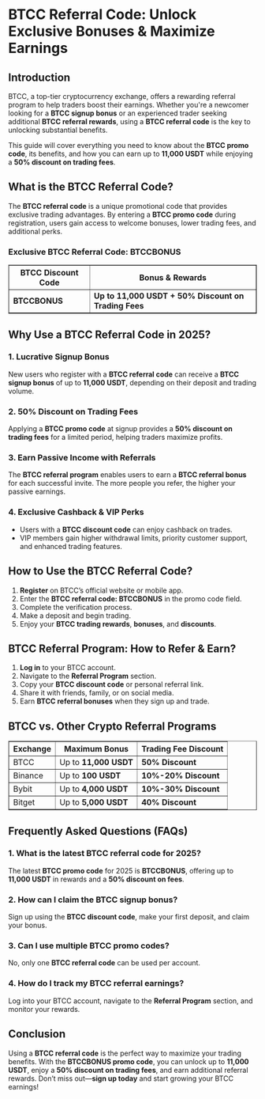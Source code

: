 <h1>BTCC Referral Code: Unlock Exclusive Bonuses & Maximize Earnings</h1>

<h2>Introduction</h2>
<p>BTCC, a top-tier cryptocurrency exchange, offers a rewarding referral program to help traders boost their earnings. Whether you're a newcomer looking for a <strong>BTCC signup bonus</strong> or an experienced trader seeking additional <strong>BTCC referral rewards</strong>, using a <strong>BTCC referral code</strong> is the key to unlocking substantial benefits.</p>
<p>This guide will cover everything you need to know about the <strong>BTCC promo code</strong>, its benefits, and how you can earn up to <strong>11,000 USDT</strong> while enjoying a <strong>50% discount on trading fees</strong>.</p>

<h2>What is the BTCC Referral Code?</h2>
<p>The <strong>BTCC referral code</strong> is a unique promotional code that provides exclusive trading advantages. By entering a <strong>BTCC promo code</strong> during registration, users gain access to welcome bonuses, lower trading fees, and additional perks.</p>

<h3>Exclusive BTCC Referral Code: BTCCBONUS</h3>
<table border="1">
    <tr>
        <th>BTCC Discount Code</th>
        <th>Bonus & Rewards</th>
    </tr>
    <tr>
        <td><strong>BTCCBONUS</strong></td>
        <td><strong>Up to 11,000 USDT + 50% Discount on Trading Fees</strong></td>
    </tr>
</table>

<h2>Why Use a BTCC Referral Code in 2025?</h2>

<h3>1. Lucrative Signup Bonus</h3>
<p>New users who register with a <strong>BTCC referral code</strong> can receive a <strong>BTCC signup bonus</strong> of up to <strong>11,000 USDT</strong>, depending on their deposit and trading volume.</p>

<h3>2. 50% Discount on Trading Fees</h3>
<p>Applying a <strong>BTCC promo code</strong> at signup provides a <strong>50% discount on trading fees</strong> for a limited period, helping traders maximize profits.</p>

<h3>3. Earn Passive Income with Referrals</h3>
<p>The <strong>BTCC referral program</strong> enables users to earn a <strong>BTCC referral bonus</strong> for each successful invite. The more people you refer, the higher your passive earnings.</p>

<h3>4. Exclusive Cashback & VIP Perks</h3>
<ul>
    <li>Users with a <strong>BTCC discount code</strong> can enjoy cashback on trades.</li>
    <li>VIP members gain higher withdrawal limits, priority customer support, and enhanced trading features.</li>
</ul>

<h2>How to Use the BTCC Referral Code?</h2>
<ol>
    <li><strong>Register</strong> on BTCC’s official website or mobile app.</li>
    <li>Enter the <strong>BTCC referral code: BTCCBONUS</strong> in the promo code field.</li>
    <li>Complete the verification process.</li>
    <li>Make a deposit and begin trading.</li>
    <li>Enjoy your <strong>BTCC trading rewards</strong>, <strong>bonuses</strong>, and <strong>discounts</strong>.</li>
</ol>

<h2>BTCC Referral Program: How to Refer & Earn?</h2>
<ol>
    <li><strong>Log in</strong> to your BTCC account.</li>
    <li>Navigate to the <strong>Referral Program</strong> section.</li>
    <li>Copy your <strong>BTCC discount code</strong> or personal referral link.</li>
    <li>Share it with friends, family, or on social media.</li>
    <li>Earn <strong>BTCC referral bonuses</strong> when they sign up and trade.</li>
</ol>

<h2>BTCC vs. Other Crypto Referral Programs</h2>
<table border="1">
    <tr>
        <th>Exchange</th>
        <th>Maximum Bonus</th>
        <th>Trading Fee Discount</th>
    </tr>
    <tr>
        <td>BTCC</td>
        <td>Up to <strong>11,000 USDT</strong></td>
        <td><strong>50% Discount</strong></td>
    </tr>
    <tr>
        <td>Binance</td>
        <td>Up to <strong>100 USDT</strong></td>
        <td><strong>10%-20% Discount</strong></td>
    </tr>
    <tr>
        <td>Bybit</td>
        <td>Up to <strong>4,000 USDT</strong></td>
        <td><strong>10%-30% Discount</strong></td>
    </tr>
    <tr>
        <td>Bitget</td>
        <td>Up to <strong>5,000 USDT</strong></td>
        <td><strong>40% Discount</strong></td>
    </tr>
</table>

<h2>Frequently Asked Questions (FAQs)</h2>

<h3>1. What is the latest BTCC referral code for 2025?</h3>
<p>The latest <strong>BTCC promo code</strong> for 2025 is <strong>BTCCBONUS</strong>, offering up to <strong>11,000 USDT</strong> in rewards and a <strong>50% discount on fees</strong>.</p>

<h3>2. How can I claim the BTCC signup bonus?</h3>
<p>Sign up using the <strong>BTCC discount code</strong>, make your first deposit, and claim your bonus.</p>

<h3>3. Can I use multiple BTCC promo codes?</h3>
<p>No, only one <strong>BTCC referral code</strong> can be used per account.</p>

<h3>4. How do I track my BTCC referral earnings?</h3>
<p>Log into your BTCC account, navigate to the <strong>Referral Program</strong> section, and monitor your rewards.</p>

<h2>Conclusion</h2>
<p>Using a <strong>BTCC referral code</strong> is the perfect way to maximize your trading benefits. With the <strong>BTCCBONUS promo code</strong>, you can unlock up to <strong>11,000 USDT</strong>, enjoy a <strong>50% discount on trading fees</strong>, and earn additional referral rewards. Don’t miss out—<strong>sign up today</strong> and start growing your BTCC earnings!</p>

